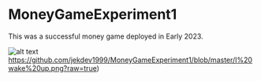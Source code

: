 # MoneyGameExperiment1
This was a successful money game deployed in Early 2023. 

![alt text](https://github.com/jekdev1999/MoneyGameExperiment1/blob/master/I%20wake%20up.png)https://github.com/jekdev1999/MoneyGameExperiment1/blob/master/I%20wake%20up.png?raw=true)
